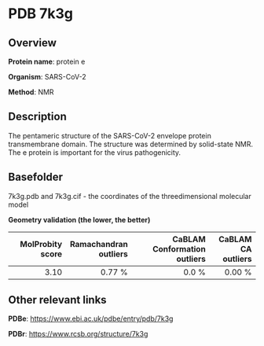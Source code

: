 # PDB 7k3g

## Overview

**Protein name**: protein e

**Organism**: SARS-CoV-2

**Method**: NMR

## Description

The pentameric structure of the SARS-CoV-2 envelope protein transmembrane domain. The structure was determined by solid-state NMR. The e protein is important for the virus pathogenicity.

## Basefolder

7k3g.pdb and 7k3g.cif - the coordinates of the threedimensional molecular model




**Geometry validation (the lower, the better)**

|   |**MolProbity<br>score**| **Ramachandran<br>outliers** | **CaBLAM<br>Conformation outliers** | **CaBLAM<br>CA outliers** |
|---|-------------:|----------------:|----------------:|----------------:|
||  3.10|  0.77 %|0.0 %|0.00 %|


## Other relevant links 
**PDBe**:  https://www.ebi.ac.uk/pdbe/entry/pdb/7k3g
 
**PDBr**: https://www.rcsb.org/structure/7k3g 
